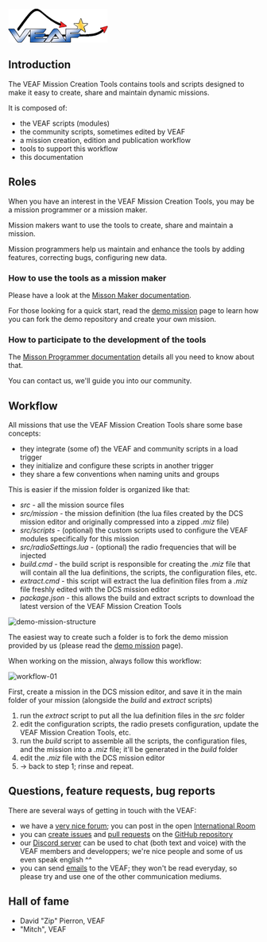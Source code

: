 ![VEAF-logo](./.images/logo.png?raw=true "logo.png")

## Introduction

The VEAF Mission Creation Tools contains tools and scripts designed to make it easy to create, share and maintain dynamic missions.

It is composed of:

* the VEAF scripts (modules)
* the community scripts, sometimes edited by VEAF
* a mission creation, edition and publication workflow
* tools to support this workflow
* this documentation

## Roles

When you have an interest in the VEAF Mission Creation Tools, you may be a mission programmer or a mission maker.

Mission makers want to use the tools to create, share and maintain a mission.

Mission programmers help us maintain and enhance the tools by adding features, correcting bugs, configuring new data.

### How to use the tools as a mission maker

Please have a look at the [Misson Maker documentation](./mission-maker/).

For those looking for a quick start, read the [demo mission](./mission-maker/demo-mission/) page to learn how you can fork the demo repository and create your own mission.

### How to participate to the development of the tools

The [Misson Programmer documentation](./mission-programmer/) details all you need to know about that.

You can contact us, we'll guide you into our community.

## Workflow

All missions that use the VEAF Mission Creation Tools share some base concepts:

* they integrate (some of) the VEAF and community scripts in a load trigger
* they initialize and configure these scripts in another trigger
* they share a few conventions when naming units and groups

This is easier if the mission folder is organized like that:

* *src* - all the mission source files
* *src/mission* - the mission definition (the lua files created by the DCS mission editor and originally compressed into a zipped *.miz* file)
* *src/scripts* - (optional) the custom scripts used to configure the VEAF modules specifically for this mission
* *src/radioSettings.lua* - (optional) the radio frequencies that will be injected
* *build.cmd* - the build script is responsible for creating the *.miz* file that will contain all the lua definitions, the scripts, the configuration files, etc.
* *extract.cmd* - this script will extract the lua definition files from a *.miz* file freshly edited with the DCS mission editor
* *package.json* - this allows the build and extract scripts to download the latest version of the VEAF Mission Creation Tools

![demo-mission-structure](/VEAF-Mission-Creation-Tools/images/demo-mission-structure.png?raw=true "demo-mission-structure.png")

The easiest way to create such a folder is to fork the demo mission provided by us (please read the [demo mission](./mission-maker/demo-mission/) page).

When working on the mission, always follow this workflow:

![workflow-01](/VEAF-Mission-Creation-Tools/images/editor_workflow.png?raw=true "workflow-01")

First, create a mission in the DCS mission editor, and save it in the main folder of your mission (alongside the _build_ and _extract_ scripts)

1. run the _extract_ script to put all the lua definition files in the _src_ folder
2. edit the configuration scripts, the radio presets configuration, update the VEAF Mission Creation Tools, etc.
3. run the _build_ script to assemble all the scripts, the configuration files, and the mission into a _.miz_ file; it'll be generated in the _build_ folder
4. edit the _.miz_ file with the DCS mission editor
5. -> back to step 1; rinse and repeat.

## Questions, feature requests, bug reports

There are several ways of getting in touch with the VEAF:

* we have a [very nice forum](https://community.veaf.org); you can post in the open [International Room](https://community.veaf.org/category/29/international-room)
* you can [create issues](https://github.com/VEAF/VEAF-Mission-Creation-Tools/issues) and [pull requests](https://github.com/VEAF/VEAF-Mission-Creation-Tools/pulls) on the [GitHub repository](https://github.com/VEAF/VEAF-Mission-Creation-Tools)
* our [Discord server](https://discord.gg/YezPzzQ) can be used to chat (both text and voice) with the VEAF members and developpers; we're nice people and some of us even speak english ^^
* you can send [emails](mailto:veaf@gmail.com) to the VEAF; they won't be read everyday, so please try and use one of the other communication mediums.

## Hall of fame

* David "Zip" Pierron, VEAF
* "Mitch", VEAF
